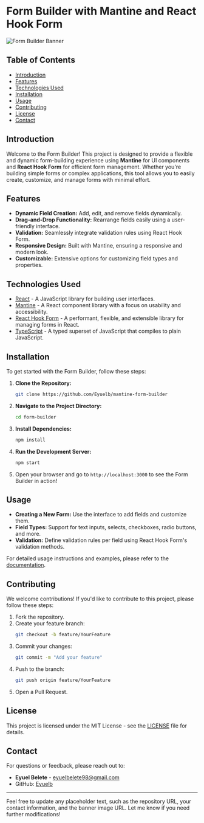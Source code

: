 

# Form Builder with Mantine and React Hook Form

![Form Builder Banner](https://via.placeholder.com/1200x400.png?text=Form+Builder+with+Mantine+and+React+Hook+Form) 

## Table of Contents

- [Introduction](#introduction)
- [Features](#features)
- [Technologies Used](#technologies-used)
- [Installation](#installation)
- [Usage](#usage)
- [Contributing](#contributing)
- [License](#license)
- [Contact](#contact)

## Introduction

Welcome to the Form Builder! This project is designed to provide a flexible and dynamic form-building experience using **Mantine** for UI components and **React Hook Form** for efficient form management. Whether you're building simple forms or complex applications, this tool allows you to easily create, customize, and manage forms with minimal effort.

## Features

- **Dynamic Field Creation:** Add, edit, and remove fields dynamically.
- **Drag-and-Drop Functionality:** Rearrange fields easily using a user-friendly interface.
- **Validation:** Seamlessly integrate validation rules using React Hook Form.
- **Responsive Design:** Built with Mantine, ensuring a responsive and modern look.
- **Customizable:** Extensive options for customizing field types and properties.

## Technologies Used

- [React](https://reactjs.org/) - A JavaScript library for building user interfaces.
- [Mantine](https://mantine.dev/) - A React component library with a focus on usability and accessibility.
- [React Hook Form](https://react-hook-form.com/) - A performant, flexible, and extensible library for managing forms in React.
- [TypeScript](https://www.typescriptlang.org/) - A typed superset of JavaScript that compiles to plain JavaScript.

## Installation

To get started with the Form Builder, follow these steps:

1. **Clone the Repository:**

   ```bash
   git clone https://github.com/Eyuelb/mantine-form-builder
   ```

2. **Navigate to the Project Directory:**

   ```bash
   cd form-builder
   ```

3. **Install Dependencies:**

   ```bash
   npm install
   ```

4. **Run the Development Server:**

   ```bash
   npm start
   ```

5. Open your browser and go to `http://localhost:3000` to see the Form Builder in action!

## Usage

- **Creating a New Form:** Use the interface to add fields and customize them.
- **Field Types:** Support for text inputs, selects, checkboxes, radio buttons, and more.
- **Validation:** Define validation rules per field using React Hook Form's validation methods.

For detailed usage instructions and examples, please refer to the [documentation](docs/documentation.md).

## Contributing

We welcome contributions! If you'd like to contribute to this project, please follow these steps:

1. Fork the repository.
2. Create your feature branch:
   ```bash
   git checkout -b feature/YourFeature
   ```
3. Commit your changes:
   ```bash
   git commit -m "Add your feature"
   ```
4. Push to the branch:
   ```bash
   git push origin feature/YourFeature
   ```
5. Open a Pull Request.

## License

This project is licensed under the MIT License - see the [LICENSE](LICENSE) file for details.

## Contact

For questions or feedback, please reach out to:

- **Eyuel Belete** - [eyuelbelete98@gmail.com](mailto:eyuelbelete98@gmail.com)
- GitHub: [Eyuelb](https://github.com/Eyuelb)

---

Feel free to update any placeholder text, such as the repository URL, your contact information, and the banner image URL. Let me know if you need further modifications!